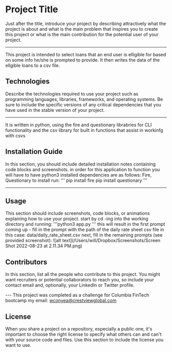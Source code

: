 # Project Title

Just after the title, introduce your project by describing attractively what the project is about and what is the main problem that inspires you to create this project or what is the main contribution for the potential user of your project.

---
This project is intended to select loans that an end user is elligible for based on some info he/she is prompted to provide. It then writes the data of the ellgible loans to a csv file. 

## Technologies

Describe the technologies required to use your project such as programming languages, libraries, frameworks, and operating systems. Be sure to include the specific versions of any critical dependencies that you have used in the stable version of your project.

---
It is written in python, using the fire and questionary librabries for CLI functionality and the csv library for built in functions that assist in workinfg with csvs 

## Installation Guide

In this section, you should include detailed installation notes containing code blocks and screenshots.
in order for this application to function you will have to have python3 installed
dependencies are as follows: Fire, Questionary
to install run: 
''' pip install fire 
pip install questionary ''' 

---

## Usage

This section should include screenshots, code blocks, or animations explaining how to use your project.
start by cd -ing into the working directory and running: 
'''python3 app.py ''' 
this will result in the first prompt coming up - fill in the prompt with the path of the daily rate sheet csv file
in this case: data/daily_rate_sheet.csv 
next, fill in the remaining prompts (see provided screenshot):
![alt text](/Users/will/Dropbox/Screenshots/Screen Shot 2022-08-23 at 2.11.34 PM.png)

## Contributors

In this section, list all the people who contribute to this project. You might want recruiters or potential collaborators to reach you, so include your contact email and, optionally, your LinkedIn or Twitter profile.

--- This project was completed as a challenge for Columbia FinTech bootcamp 
 my email: wconyea@crestviewglobal.com


## License

When you share a project on a repository, especially a public one, it's important to choose the right license to specify what others can and can't with your source code and files. Use this section to include the license you want to use.
